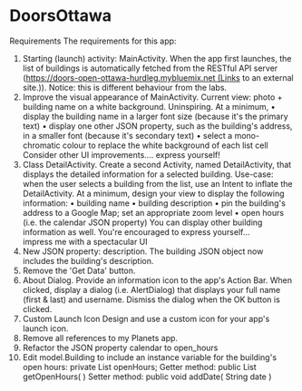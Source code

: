 # DoorsOttawa
Requirements
The requirements for this app:
1. Starting (launch) activity: MainActivity. When the app first launches, the list of buildings is automatically fetched from the RESTful API server (https://doors-open-ottawa-hurdleg.mybluemix.net (Links to an external site.)).
Notice: this is different behaviour from the labs.
2. Improve the visual appearance of MainActivity.
Current view: photo + building name on a white background. Uninspiring.
At a minimum,
•	display the building name in a larger font size (because it's the primary text)
•	display one other JSON property, such as the building's address, in a smaller font (because it's secondary text)
•	select a mono-chromatic colour to replace the white background of each list cell
Consider other UI improvements.... express yourself!
3. Class DetailActivity. Create a second Activity, named DetailActivity, that displays the detailed information for a selected building.
Use-case: when the user selects a building from the list, use an Intent to inflate the DetailActivity.
At a minimum, design your view to display the following information:
•	building name
•	building description
•	pin the building's address to a Google Map; set an appropriate zoom level
•	open hours (i.e. the calendar JSON property)
You can display other building information as well.
You're encouraged to express yourself... impress me with a spectacular UI
4. New JSON property: description. The building JSON object now includes the building's description.
5. Remove the 'Get Data' button.
6. About Dialog. Provide an information icon to the app's Action Bar. When clicked, display a dialog (i.e. AlertDialog) that displays your full name (first & last) and username. Dismiss the dialog when the OK button is clicked.
7. Custom Launch Icon
Design and use a custom icon for your app's launch icon.
8. Remove all references to my Planets app.
9. Refactor the JSON property calendar to open_hours
10. Edit model.Building to include an instance variable for the building's open hours: private List<String> openHours;
Getter method: public List<String> getOpenHours( )
Setter method: public void addDate( String date )
